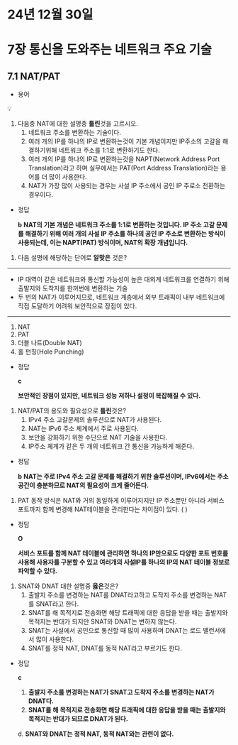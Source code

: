 # 24년 12월 30일

# 7장 통신을 도와주는 네트워크 주요 기술

## 7.1 NAT/PAT

- 용어

<aside>
💡

1. 다음중 NAT에 대한 설명중 **틀린**것을 고르시오.
    1. 네트워크 주소를 변환하는 기술이다.
    2. 여러 개의 IP를 하나의 IP로 변환하는것이 기본 개념이지만 IP주소의 고갈을 해결하기위해 네트워크 주소를 1:1로 변환하기도 한다.
    3. 여러 개의 IP를 하나의 IP로 변환하는것을 NAPT(Network Address Port Translation)라고 하며 실무에서는 PAT(Port Address Translation)라는 용어를  더 많이 사용한다.
    4. NAT가 가장 많이 사용되는 경우는 사설 IP 주소에서 공인 IP 주로소 전환하는 경우이다.
- 정답

  **b**
  **NAT의 기본 개념은 네트워크 주소를 1:1로 변환하는 것입니다. IP 주소 고갈 문제를 해결하기 위해 여러 개의 사설 IP 주소를 하나의 공인 IP 주소로 변환하는 방식이 사용되는데, 이는 NAPT(PAT) 방식이며, NAT의 확장 개념입니다.**


1. 다음 설명에 해당하는 단어로 **알맞은** 것은?

---

- IP 대역이 같은 네트워크와 통신할 가능성이 높은 대외계 네트워크를 연결하기 위해 출발지와 도착지를 한꺼번에 변환하는 기술
- 두 번의 NAT가 이루어지므로, 네트워크 계층에서 외부 트래픽이 내부 네트워크에 직접 도달하기 어려워 보안적으로 장점이 있다.

---

1. NAT
2. PAT
3. 더블 나트(Double NAT)
4. 홀 펀칭(Hole Punching)
- 정답

  **c**

  **보안적인 장점이 있지만, 네트워크 성능 저하나 설정이 복잡해질 수 있다.**


1. NAT/PAT의 용도와 필요성으로 **틀린**것은?
    1. IPv4 주소 고갈문제의 솔루션으로 NAT가 사용된다.
    2. NAT는 IPv6 주소 체계에서 주로 사용된다.
    3. 보안을 강화하기 위한 수단으로 NAT 기술을 사용한다.
    4. IP주소 체계가 같은 두 개의 네트워크 간 통신을 가능하게 해준다.
- 정답

  **b**
  **NAT는 주로 IPv4 주소 고갈 문제를 해결하기 위한 솔루션이며, IPv6에서는 주소 공간이 충분하므로 NAT의 필요성이 크게 줄어든다.**


1. PAT 동작 방식은 NAT와 거의 동일하게 이루어지지만 IP 주소뿐만 아니라 서비스 포트까지 함께 변경해 NAT테이블을 관리한다는 차이점이 있다. (      )
- 정답

  **O**

  **서비스 포트를 함께 NAT 테이블에 관리하면 하나의 IP만으로도 다양한 포트 번호를 사용해 사용자를 구분할 수 있고 여러개의 사설IP를 하나의 IP의 NAT 테이블 정보로 파악할 수 있다.**


1. SNAT와 DNAT 대한 설명중 **옳은**것은?
    1. 출발지 주소를 변경하는 NAT를 DNAT라고하고 도작지 주소를 변경하는 NAT를 SNAT라고 한다.
    2. SNAT를 해 목적지로 전송화면 해당 트래픽에 대한 응답을 받을 때는 출발지와 목적지는 반대가 되지만 SNAT와 DNAT는 변하지 않는다.
    3. SNAT는 사설에서 공인으로 통신할 때 많이 사용하며 DNAT는 로드 밸런서에서 많이 사용한다.
    4. SNAT를 정적 NAT, DNAT를 동적 NAT라고 부르기도 한다.
- 정답

  **c**

    1. **출발지 주소를 변경하는 NAT가 SNAT고 도착지 주소를 변경하는 NAT가 DNAT다.**
    2. **SNAT를 해 목적지로 전송화면 해당 트래픽에 대한 응답을 받을 때는 출발지와 목적지는 반대가 되므로 DNAT가 된다.**

  d.  **SNAT와 DNAT는 정적 NAT, 동적 NAT와는 관련이 없다.**

</aside>